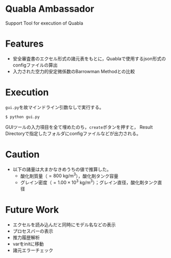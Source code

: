 Quabla Ambassador
==
Support Tool for execution of Quabla

# Features
* 安全審査書のエクセル形式の諸元表をもとに，Quablaで使用するjson形式のconfigファイルの算出
* 入力された空力的安定微係数のBarrowman Methodとの比較

# Execution
`gui.py`を故マインドライン引数なしで実行する。
```
$ python gui.py
```
GUIツールの入力項目を全て埋めたのち，`create`ボタンを押すと，
Result Directoryで指定したフォルダにconfigファイルなどが出力される。

# Caution
* 以下の諸量は大まかなきめうちの値で推算した。
    * 酸化剤質量（$=800\ \mathrm{kg/m^3}$），酸化剤タンク容量
    * グレイン密度（$=1.00\times10^3\ \mathrm{ kg/m^3}$）；グレイン直径，酸化剤タンク直径

# Future Work
* エクセルを読み込んだと同時にモデル名などの表示
* プロセスバーの表示
* 推力履歴解析
* varをinitに移動
* 諸元エラーチェック